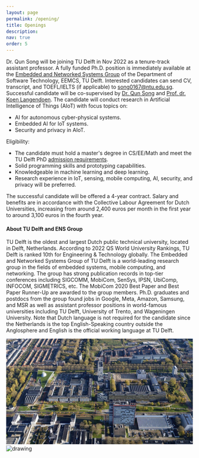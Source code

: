 ```yaml
---
layout: page
permalink: /opening/
title: Openings
description: 
nav: true
order: 5
---
```


Dr. Qun Song will be joining TU Delft in Nov 2022 as a tenure-track assistant professor. A fully funded Ph.D. position is immediately available at the [Embedded and Networked Systems Group](https://www.tudelft.nl/ewi/over-de-faculteit/afdelingen/software-technology/embedded-and-networked-systems/) of the Department of Software Technology, EEMCS, TU Delft. Interested candidates can send CV, transcript, and TOEFL/IELTS (if applicable) to <song0167@ntu.edu.sg>. Successful candidate will be co-supervised by [Dr. Qun Song](https://song-qun.github.io/) and [Prof. dr. Koen Langendoen](https://www.st.ewi.tudelft.nl/koen/). The candidate will conduct research in Artificial Intelligence of Things (AIoT) with focus topics on:

- AI for autonomous cyber-physical systems.
- Embedded AI for IoT systems.
- Security and privacy in AIoT.

Eligibility:

- The candidate must hold a master's degree in CS/EE/Math and meet the TU Delft PhD [admission requirements](https://www.tudelft.nl/onderwijs/opleidingen/phd/admission).
- Solid programming skills and prototyping capabilities.
- Knowledgeable in machine learning and deep learning.
- Research experience in IoT, sensing, mobile computing, AI, security, and privacy will be preferred.

The successful candidate will be offered a 4-year contract. Salary and benefits are in accordance with the Collective Labour Agreement for Dutch Universities, increasing from around 2,400 euros per month in the first year to around 3,100 euros in the fourth year. 

#### About TU Delft and ENS Group ####
TU Delft is the oldest and largest Dutch public technical university, located in Delft, Netherlands. According to 2022 QS World University Rankings, TU Delft is ranked 10th for Engineering & Technology globally. The Embedded and Networked Systems Group of TU Delft is a world-leading research group in the fields of embedded systems, mobile computing, and networking. The group has strong publication records in top-tier conferences including SIGCOMM, MobiCom, SenSys, IPSN, UbiComp, INFOCOM, SIGMETRICS, etc. The MobiCom 2020 Best Paper and Best Paper Runner-Up are awarded to the group members. Ph.D. graduates and postdocs from the group found jobs in Google, Meta, Amazon, Samsung, and MSR as well as assistant professor positions in world-famous universities including TU Delft, University of Trento, and Wageningen University. Note that Dutch language is not required for the candidate since the Netherlands is the top English-Speaking country outside the Anglosphere and English is the official working language at TU Delft.

<img src="/assets/img/tud.jpg" alt="drawing" width="750"/>
<img src="/assets/img/delft.jpg" alt="drawing" width="750"/>


